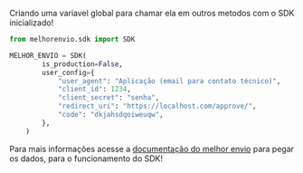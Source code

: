 Criando uma variavel global para chamar ela em outros metodos com o SDK inicializado!

```python linenums="1"
from melhorenvio.sdk import SDK

MELHOR_ENVIO = SDK(
        is_production=False,
        user_config={
            "user_agent": "Aplicação (email para contato técnico)",
            "client_id": 1234,
            "client_secret": "senha",
            "redirect_uri": "https://localhost.com/approve/",
            "code": "dkjahsdqoiweuqw",
        },
    )

```

Para mais informações acesse a [documentação do melhor envio](https://docs.melhorenvio.com.br/reference/aplicativo-autenticacao) para pegar os dados, para o funcionamento do SDK!

